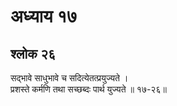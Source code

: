 # अध्याय १७

## श्लोक २६

सद्भावे साधुभावे च सदित्येतत्प्रयुज्यते ।<br>प्रशस्ते कर्मणि तथा सच्छब्दः पार्थ युज्यते ॥ १७-२६॥<br><br>

